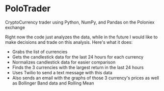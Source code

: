 # PoloTrader
CryptoCurrency trader using Python, NumPy, and Pandas on the Poloniex exchange

Right now the code just analyzes the data, while in the future I would like to make decisions and trade on this analysis.
Here's what it does:
- Grabs the list of currencies
- Gets the candlestick data for the last 24 hours for each currency
- Normalizes candlestick data for easier comparison
- Finds the 3 currencies with the largest return in the last 24 hours
- Uses Twilio to send a text message with this data
- Also sends an email with the graphs of those 3 currency's prices as well as Bollinger Band data and Rolling Mean
